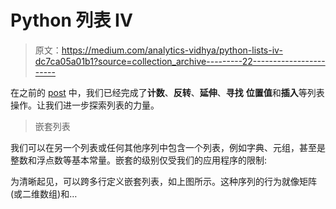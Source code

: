 # Python 列表 IV

> 原文：<https://medium.com/analytics-vidhya/python-lists-iv-dc7ca05a01b1?source=collection_archive---------22----------------------->

在之前的 [post](/analytics-vidhya/python-lists-iii-524f035acf5a) 中，我们已经完成了**计数**、**反转**、**延伸**、**寻找** **位置值**和**插入**等列表操作。让我们进一步探索列表的力量。

> 嵌套列表

我们可以在另一个列表或任何其他序列中包含一个列表，例如字典、元组，甚至是整数和浮点数等基本常量。嵌套的级别仅受我们的应用程序的限制:

为清晰起见，可以跨多行定义嵌套列表，如上图所示。这种序列的行为就像矩阵(或二维数组)和…